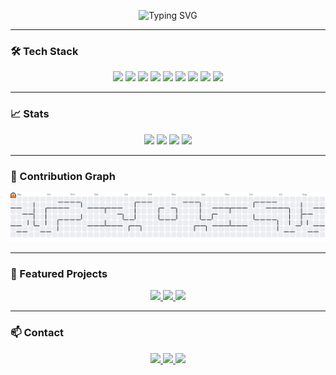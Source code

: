 <p align="center">
  <img src="https://readme-typing-svg.demolab.com?font=Fira+Code&weight=500&size=22&pause=1000&color=38BDF8&center=true&vCenter=true&width=435&lines=Alan+Regis;Backend+Developer;Node.js+%2F+NestJS+%2F+TypeScript;Java+%2F+SQL+%2F+Docker" alt="Typing SVG" />
</p>

---

### 🛠️ Tech Stack

<div align="center">
  <img src="https://cdn.jsdelivr.net/gh/devicons/devicon/icons/javascript/javascript-original.svg" width="35" />
  <img src="https://cdn.jsdelivr.net/gh/devicons/devicon/icons/typescript/typescript-original.svg" width="35" />
  <img src="https://nestjs.com/img/logo-small.svg" width="35" />
  <img src="https://cdn.jsdelivr.net/gh/devicons/devicon/icons/nodejs/nodejs-original.svg" width="35" />
  <img src="https://cdn.jsdelivr.net/gh/devicons/devicon/icons/java/java-original.svg" width="35" />
  <img src="https://cdn.jsdelivr.net/gh/devicons/devicon/icons/mysql/mysql-original.svg" width="35" />
  <img src="https://cdn.jsdelivr.net/gh/devicons/devicon/icons/postgresql/postgresql-original.svg" width="35" />
  <img src="https://cdn.jsdelivr.net/gh/devicons/devicon/icons/docker/docker-original.svg" width="35" />
  <img src="https://cdn.jsdelivr.net/gh/devicons/devicon/icons/git/git-original.svg" width="35" />
</div>

---

### 📈 Stats

<p align="center">
  <img height="160em" src="https://github-readme-stats-eight-theta.vercel.app/api?username=Alanlan21&show_icons=true&theme=dracula&include_all_commits=true&count_private=true" />
  <img height="160em" src="https://github-readme-streak-stats.herokuapp.com/?user=Alanlan21&theme=dracula" />
  <img height="160em" src="https://github-readme-stats.vercel.app/api/wakatime?username=Alanlan&theme=dracula" />
  <img height="150em" src="https://github-profile-trophy.vercel.app/?username=Alanlan21&theme=dracula&margin-w=8&margin-h=8" />
  
</p>



---

### 👾 Contribution Graph

<p align="center">
  <picture>
    <source media="(prefers-color-scheme: dark)" srcset="https://raw.githubusercontent.com/Alanlan21/Alanlan21/output/pacman-contribution-graph-dark.svg">
    <source media="(prefers-color-scheme: light)" srcset="https://raw.githubusercontent.com/Alanlan21/Alanlan21/output/pacman-contribution-graph.svg">
    <img alt="Pacman Contribution Graph" src="https://raw.githubusercontent.com/Alanlan21/Alanlan21/output/pacman-contribution-graph.svg">
  </picture>
</p>

---

### 📌 Featured Projects


<p align="center">
  <a href="https://github.com/Alanlan21/calote-bot">
    <img src="https://github-readme-stats.vercel.app/api/pin/?username=Alanlan21&repo=calote-bot&theme=dracula" />
  </a>
  <a href="https://github.com/Alanlan21/Unimenu">
    <img src="https://github-readme-stats.vercel.app/api/pin/?username=Alanlan21&repo=Unimenu&theme=dracula" />
  </a>
  <a href="https://github.com/Alanlan21/Fala-Pai">
    <img src="https://github-readme-stats.vercel.app/api/pin/?username=Alanlan21&repo=Fala-Pai&theme=dracula" />
  </a>
</p>


---

### 📫 Contact

<p align="center">
  <a href="https://github.com/Alanlan21">
    <img src="https://img.shields.io/static/v1?message=GitHub&logo=github&label=&color=181717&logoColor=white&style=for-the-badge" height="25" />
  </a>
  <a href="https://www.linkedin.com/in/alanregis21/">
    <img src="https://img.shields.io/static/v1?message=LinkedIn&logo=linkedin&label=&color=0077B5&logoColor=white&style=for-the-badge" height="25" />
  </a>
  <a href="mailto:alanregisps@gmail.com">
    <img src="https://img.shields.io/static/v1?message=Email&logo=gmail&label=&color=EA4335&logoColor=white&style=for-the-badge" height="25" />
  </a>
</p>
